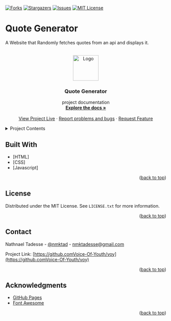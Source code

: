 [![Forks][forks-shield]][forks-url]
[![Stargazers][stars-shield]][stars-url]
[![Issues][issues-shield]][issues-url]
[![MIT License][license-shield]][license-url]

# Quote Generator
A Website that Randomly fetches quotes from an api and displays it.

<div id="top"></div>

<!-- PROJECT LOGO -->
<br />
<div align="center">
  <a href="https://github.com/nmktad/quote-generator">
    <img src="images/logo.png" alt="Logo" width="80" height="80">
  </a>

  <h3 align="center">Quote Generator</h3>

  <p>
    project documentation
    <br />
    <a href="https://github.com/nmktad/quote-generator"><strong>Explore the docs »</strong></a>
    <br />
    <br />
    <a href="https://nmktad.github.io/quote-generator/">View Project Live</a>
    ·
    <a href="https://github.com/nmktad/quote-generator/issues">Report problems and bugs</a>
    ·
    <a href="https://github.com/nmktad/quote-generator/issues">Request Feature</a>
  </p>
</div>

<!-- TABLE OF CONTENTS -->
<details>
  <summary>Project Contents</summary>
  <ol>
    <li><a href="#built-with">Built With</a></li>
    <li><a href="#contributing">Contributing</a></li>
    <li><a href="#license">License</a></li>
    <li><a href="#contact">Contact</a></li>
    <li><a href="#acknowledgments">Acknowledgments</a></li>
  </ol>
</details>

## Built With

* [HTML]
* [CSS]
* [Javascript]

<p align="right">(<a href="#top">back to top</a>)</p>

<!-- LICENSE -->
## License

Distributed under the MIT License. See `LICENSE.txt` for more information.

<p align="right">(<a href="#top">back to top</a>)</p>

<!-- CONTACT -->
## Contact

Nathnael Tadesse - [@nmktad](https://twitter.com/nmktad) - nmktadesse@gmail.com

Project Link: [https://github.comVoice-Of-Youth/voy](https://github.comVoice-Of-Youth/voy)

<p align="right">(<a href="#top">back to top</a>)</p>

<!-- ACKNOWLEDGMENTS -->
## Acknowledgments

* [GitHub Pages](https://pages.github.com)
* [Font Awesome](https://fontawesome.com)

<p align="right">(<a href="#top">back to top</a>)</p>

<!-- MARKDOWN LINKS & IMAGES -->
<!-- https://www.markdownguide.org/basic-syntax/#reference-style-links -->
[contributors-shield]: https://img.shields.io/github/contributors/nmktad/quote-generator.svg?style=for-the-badge
[contributors-url]: https://github.com/nmktad/quote-generator/graphs/contributors
[forks-shield]: https://img.shields.io/github/forks/nmktad/quote-generator.svg?style=for-the-badge
[forks-url]: https://github.com/nmktad/quote-generator/network/members
[stars-shield]: https://img.shields.io/github/stars/nmktad/quote-generator.svg?style=for-the-badge
[stars-url]: https://github.com/nmktad/quote-generator/stargazers
[issues-shield]: https://img.shields.io/github/issues/nmktad/quote-generator.svg?style=for-the-badge
[issues-url]: https://github.com/nmktad/quote-generator/issues
[license-shield]: https://img.shields.io/github/license/nmktad/quote-generator.svg?style=for-the-badge
[license-url]: https://github.com/nmktad/quote-generator/blob/master/LICENSE.txt
